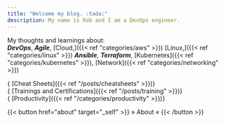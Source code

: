 ```yaml
---
title: "Welcome my blog. :tada:"
description: My name is Rob and I am a DevOps engineer.
---
```

<!-- 
 {{< lead >}}
My name is Rob and I am an experienced IT professional.
{{< /lead >}}
 -->

My thoughts and learnings about:<br />
***DevOps***, ***Agile***, [Cloud,]({{< ref "categories/aws" >}}) [Linux,]({{< ref "categories/linux" >}}) ***Ansible***, ***Terraform***, [Kubernetes]({{< ref "categories/kubernetes" >}}), [Network]({{< ref "categories/networking" >}})

<!--
» [Cheat Sheets]({{< ref "/posts/cheatsheets" >}}) | [Trainings and Certifications]({{< ref "/posts/training" >}}) | [Productivity]({{< ref "/categories/productivity" >}}) «
-->

{ [Cheat Sheets]({{< ref "/posts/cheatsheets" >}})}<br> 
{ [Trainings and Certifications]({{< ref "/posts/training" >}})}<br>
{ [Productivity]({{< ref "/categories/productivity" >}})}<br>

<!--
📑[Cheat Sheets]({{< ref "/posts/cheatsheets" >}}) | 🏅[Trainings and Certifications]({{< ref "/posts/training" >}}) | 📚[Productivity]({{< ref "/categories/productivity" >}})
-->

<!--

|                                                    |                                                                 |                                                          |
| -------------------------------------------------- | --------------------------------------------------------------- | -------------------------------------------------------- |
| 📑[Cheat Sheets]({{< ref "/posts/cheatsheets" >}}) | 🏅[Trainings and Certifications]({{< ref "/posts/training" >}}) | 📚[Productivity]({{< ref "/categories/productivity" >}}) |

-->

<!--
|                                                                 |                                                                                      |
| --------------------------------------------------------------- | ------------------------------------------------------------------------------------ |
| 🏅[Trainings and Certifications]({{< ref "/posts/training" >}}) | Trainings I attended during my professional journey.                                 |
| 📑[Cheat Sheets]({{< ref "/posts/cheatsheets" >}})              | Quick access to some useful cheat sheets.                                            |
| 📚[Productivity]({{< ref "/categories/productivity" >}})        | About [zettelkasten]({{< ref "tags/zettelkasten" >}}) and other learning techniques. |
-->

<!--

I am also interested in tools and techniques that help me increasing my [productivity]({{< ref "categories/productivity" >}}) so you will also find writings on [zettelkasten,]({{< ref "tags/zettelkasten" >}}) _learning techniques_ and related topics...

-->

{{< button href="about" target="_self" >}}
» About «
{{< /button >}}